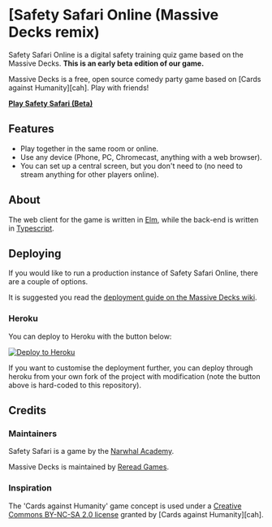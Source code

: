 # [Safety Safari Online (Massive Decks remix)

Safety Safari Online is a digital safety training quiz game based on the Massive Decks. **This is an early beta edition of our game.**

Massive Decks is a free, open source comedy party game based on [Cards against Humanity][cah]. Play with friends!

**[Play Safety Safari (Beta)][hosted]**

[hosted]: https://massivedecksna.herokuapp.com

## Features

 - Play together in the same room or online.
 - Use any device (Phone, PC, Chromecast, anything with a web browser).
 - You can set up a central screen, but you don't need to (no need to stream anything for other players online).

## About

The web client for the game is written in [Elm][elm], while the back-end is written in [Typescript][typescript].

[elm]: https://elm-lang.org/
[typescript]: https://www.typescriptlang.org/

## Deploying

If you would like to run a production instance of Safety Safari Online, there are a couple of options.

It is suggested you read the [deployment guide on the Massive Decks wiki][deployment-guide].

[deployment-guide]: https://github.com/Lattyware/massivedecks/wiki/Deploying

### Heroku

You can deploy to Heroku with the button below:

[![Deploy to Heroku](https://www.herokucdn.com/deploy/button.svg)](https://heroku.com/deploy?template=https://github.com/narwhalacademy/massivedecks)

If you want to customise the deployment further, you can deploy through heroku from your own fork of the project with
modification (note the button above is hard-coded to this repository).

## Credits

### Maintainers

Safety Safari is a game by the [Narwhal Academy](github.com/narwhalacademy/).

Massive Decks is maintained by [Reread Games][reread].

[reread]: https://www.rereadgames.com/

### Inspiration

The 'Cards against Humanity' game concept is used under a [Creative Commons BY-NC-SA 2.0 license][cah-license] granted
by [Cards against Humanity][cah].

[cah-license]: https://creativecommons.org/licenses/by-nc-sa/2.0/